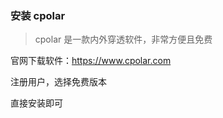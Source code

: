 ### 安装 cpolar

> cpolar 是一款内外穿透软件，非常方便且免费

官网下载软件：https://www.cpolar.com

注册用户，选择免费版本

直接安装即可

<br>
